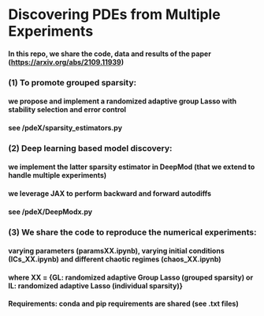 # Discovering PDEs from Multiple Experiments

#### In this repo, we share the code, data and results of the paper (https://arxiv.org/abs/2109.11939)
###
### (1) To promote grouped sparsity:
#### we propose and implement a randomized adaptive group Lasso with stability selection and error control
#### see /pdeX/sparsity_estimators.py
###
### (2) Deep learning based model discovery:
#### we implement the latter sparsity estimator in DeepMod (that we extend to handle multiple experiments)
#### we leverage JAX to perform backward and forward autodiffs
#### see /pdeX/DeepModx.py
### (3) We share the code to reproduce the numerical experiments: 
#### varying parameters (paramsXX.ipynb), varying initial conditions (ICs_XX.ipynb) and different chaotic regimes (chaos_XX.ipynb)
#### where XX = {GL: randomized adaptive Group Lasso (grouped sparsity) or IL: randomized adaptive Lasso (individual sparsity)}
####
####
#### Requirements: conda and pip requirements are shared (see .txt files)
